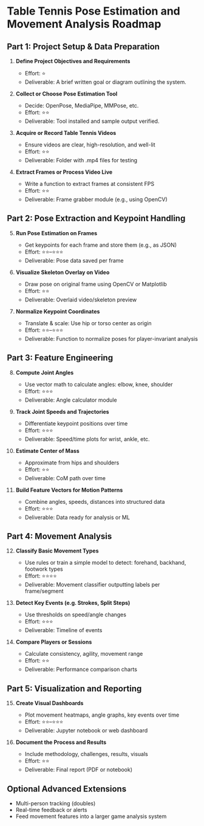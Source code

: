 # Table Tennis Pose Estimation and Movement Analysis Roadmap

## Part 1: Project Setup & Data Preparation

1. **Define Project Objectives and Requirements**  
   - Effort: ⭐  
   - Deliverable: A brief written goal or diagram outlining the system.

2. **Collect or Choose Pose Estimation Tool**  
   - Decide: OpenPose, MediaPipe, MMPose, etc.  
   - Effort: ⭐⭐  
   - Deliverable: Tool installed and sample output verified.

3. **Acquire or Record Table Tennis Videos**  
   - Ensure videos are clear, high-resolution, and well-lit  
   - Effort: ⭐⭐  
   - Deliverable: Folder with .mp4 files for testing

4. **Extract Frames or Process Video Live**  
   - Write a function to extract frames at consistent FPS  
   - Effort: ⭐⭐  
   - Deliverable: Frame grabber module (e.g., using OpenCV)

## Part 2: Pose Extraction and Keypoint Handling

5. **Run Pose Estimation on Frames**  
   - Get keypoints for each frame and store them (e.g., as JSON)  
   - Effort: ⭐⭐–⭐⭐⭐  
   - Deliverable: Pose data saved per frame

6. **Visualize Skeleton Overlay on Video**  
   - Draw pose on original frame using OpenCV or Matplotlib  
   - Effort: ⭐⭐  
   - Deliverable: Overlaid video/skeleton preview

7. **Normalize Keypoint Coordinates**  
   - Translate & scale: Use hip or torso center as origin  
   - Effort: ⭐⭐–⭐⭐⭐  
   - Deliverable: Function to normalize poses for player-invariant analysis

## Part 3: Feature Engineering

8. **Compute Joint Angles**  
   - Use vector math to calculate angles: elbow, knee, shoulder  
   - Effort: ⭐⭐⭐  
   - Deliverable: Angle calculator module

9. **Track Joint Speeds and Trajectories**  
   - Differentiate keypoint positions over time  
   - Effort: ⭐⭐⭐  
   - Deliverable: Speed/time plots for wrist, ankle, etc.

10. **Estimate Center of Mass**  
    - Approximate from hips and shoulders  
    - Effort: ⭐⭐  
    - Deliverable: CoM path over time

11. **Build Feature Vectors for Motion Patterns**  
    - Combine angles, speeds, distances into structured data  
    - Effort: ⭐⭐⭐  
    - Deliverable: Data ready for analysis or ML

## Part 4: Movement Analysis

12. **Classify Basic Movement Types**  
    - Use rules or train a simple model to detect: forehand, backhand, footwork types  
    - Effort: ⭐⭐⭐⭐  
    - Deliverable: Movement classifier outputting labels per frame/segment

13. **Detect Key Events (e.g. Strokes, Split Steps)**  
    - Use thresholds on speed/angle changes  
    - Effort: ⭐⭐⭐  
    - Deliverable: Timeline of events

14. **Compare Players or Sessions**  
    - Calculate consistency, agility, movement range  
    - Effort: ⭐⭐  
    - Deliverable: Performance comparison charts

## Part 5: Visualization and Reporting

15. **Create Visual Dashboards**  
    - Plot movement heatmaps, angle graphs, key events over time  
    - Effort: ⭐⭐–⭐⭐⭐  
    - Deliverable: Jupyter notebook or web dashboard

16. **Document the Process and Results**  
    - Include methodology, challenges, results, visuals  
    - Effort: ⭐⭐  
    - Deliverable: Final report (PDF or notebook)

## Optional Advanced Extensions

- Multi-person tracking (doubles)
- Real-time feedback or alerts
- Feed movement features into a larger game analysis system
